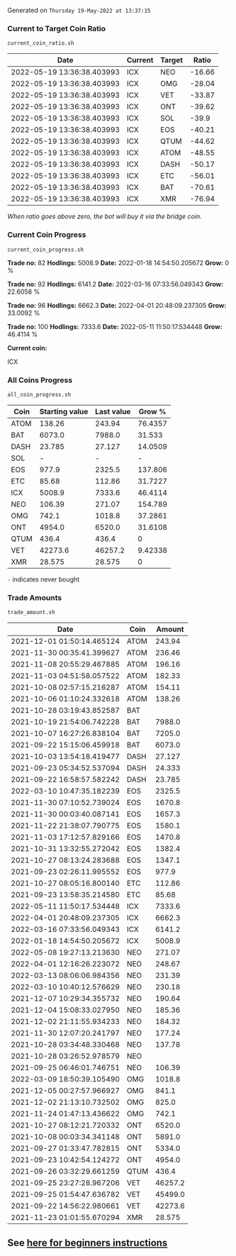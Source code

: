 Generated on `Thursday 19-May-2022 at 13:37:15`

### Current to Target Coin Ratio
`current_coin_ratio.sh`

Date|Current|Target|Ratio
---|---|---|---
2022-05-19 13:36:38.403993|ICX|NEO|-16.66
2022-05-19 13:36:38.403993|ICX|OMG|-28.04
2022-05-19 13:36:38.403993|ICX|VET|-33.87
2022-05-19 13:36:38.403993|ICX|ONT|-39.62
2022-05-19 13:36:38.403993|ICX|SOL|-39.9
2022-05-19 13:36:38.403993|ICX|EOS|-40.21
2022-05-19 13:36:38.403993|ICX|QTUM|-44.62
2022-05-19 13:36:38.403993|ICX|ATOM|-48.55
2022-05-19 13:36:38.403993|ICX|DASH|-50.17
2022-05-19 13:36:38.403993|ICX|ETC|-56.01
2022-05-19 13:36:38.403993|ICX|BAT|-70.61
2022-05-19 13:36:38.403993|ICX|XMR|-76.94

_When ratio goes above zero, the bot will buy it via the bridge coin._

### Current Coin Progress
`current_coin_progress.sh`


**Trade no:** 
82
**Hodlings:** 
5008.9
**Date:** 
2022-01-18 14:54:50.205672
**Grow:** 
0
%

**Trade no:** 
92
**Hodlings:** 
6141.2
**Date:** 
2022-03-16 07:33:56.049343
**Grow:** 
22.6058
%

**Trade no:** 
96
**Hodlings:** 
6662.3
**Date:** 
2022-04-01 20:48:09.237305
**Grow:** 
33.0092
%

**Trade no:** 
100
**Hodlings:** 
7333.6
**Date:** 
2022-05-11 11:50:17.534448
**Grow:** 
46.4114
%

**Current coin:** 

ICX


### All Coins Progress
`all_coin_progress.sh`

Coin|Starting value|Last value|Grow %
---|---|---|---
ATOM|138.26|243.94|76.4357
BAT|6073.0|7988.0|31.533
DASH|23.785|27.127|14.0509
SOL|-|-|-
EOS|977.9|2325.5|137.806
ETC|85.68|112.86|31.7227
ICX|5008.9|7333.6|46.4114
NEO|106.39|271.07|154.789
OMG|742.1|1018.8|37.2861
ONT|4954.0|6520.0|31.6108
QTUM|436.4|436.4|0
VET|42273.6|46257.2|9.42338
XMR|28.575|28.575|0

`-` indicates never bought

### Trade Amounts
`trade_amount.sh`

Date|Coin|Amount
---|---|---
2021-12-01 01:50:14.465124|ATOM|243.94
2021-11-30 00:35:41.399627|ATOM|236.46
2021-11-08 20:55:29.467885|ATOM|196.16
2021-11-03 04:51:58.057522|ATOM|182.33
2021-10-08 02:57:15.216287|ATOM|154.11
2021-10-06 01:10:24.332618|ATOM|138.26
2021-10-28 03:19:43.852587|BAT|
2021-10-19 21:54:06.742228|BAT|7988.0
2021-10-07 16:27:26.838104|BAT|7205.0
2021-09-22 15:15:06.459918|BAT|6073.0
2021-10-03 13:54:18.419477|DASH|27.127
2021-09-23 05:34:52.537094|DASH|24.333
2021-09-22 16:58:57.582242|DASH|23.785
2022-03-10 10:47:35.182239|EOS|2325.5
2021-11-30 07:10:52.739024|EOS|1670.8
2021-11-30 00:03:40.087141|EOS|1657.3
2021-11-22 21:38:07.790775|EOS|1580.1
2021-11-03 17:12:57.829166|EOS|1470.8
2021-10-31 13:32:55.272042|EOS|1382.4
2021-10-27 08:13:24.283688|EOS|1347.1
2021-09-23 02:26:11.995552|EOS|977.9
2021-10-27 08:05:16.800140|ETC|112.86
2021-09-23 13:58:35.214580|ETC|85.68
2022-05-11 11:50:17.534448|ICX|7333.6
2022-04-01 20:48:09.237305|ICX|6662.3
2022-03-16 07:33:56.049343|ICX|6141.2
2022-01-18 14:54:50.205672|ICX|5008.9
2022-05-08 19:27:13.213630|NEO|271.07
2022-04-01 12:16:26.223072|NEO|248.67
2022-03-13 08:06:06.984356|NEO|231.39
2022-03-10 10:40:12.576629|NEO|230.18
2021-12-07 10:29:34.355732|NEO|190.64
2021-12-04 15:08:33.027950|NEO|185.36
2021-12-02 21:11:55.934233|NEO|184.32
2021-11-30 12:07:20.241797|NEO|177.24
2021-10-28 03:34:48.330468|NEO|137.78
2021-10-28 03:26:52.978579|NEO|
2021-09-25 06:46:01.746751|NEO|106.39
2022-03-09 18:50:39.105490|OMG|1018.8
2021-12-05 00:27:57.966927|OMG|841.1
2021-12-02 21:13:10.732502|OMG|825.0
2021-11-24 01:47:13.436622|OMG|742.1
2021-10-27 08:12:21.720332|ONT|6520.0
2021-10-08 00:03:34.341148|ONT|5891.0
2021-09-27 01:33:47.782815|ONT|5334.0
2021-09-23 10:42:54.124272|ONT|4954.0
2021-09-26 03:32:29.661259|QTUM|436.4
2021-09-25 23:27:28.967206|VET|46257.2
2021-09-25 01:54:47.636782|VET|45499.0
2021-09-22 14:56:22.980661|VET|42273.6
2021-11-23 01:01:55.670294|XMR|28.575


## See [here for beginners instructions](INSTRUCTIONS.md)

